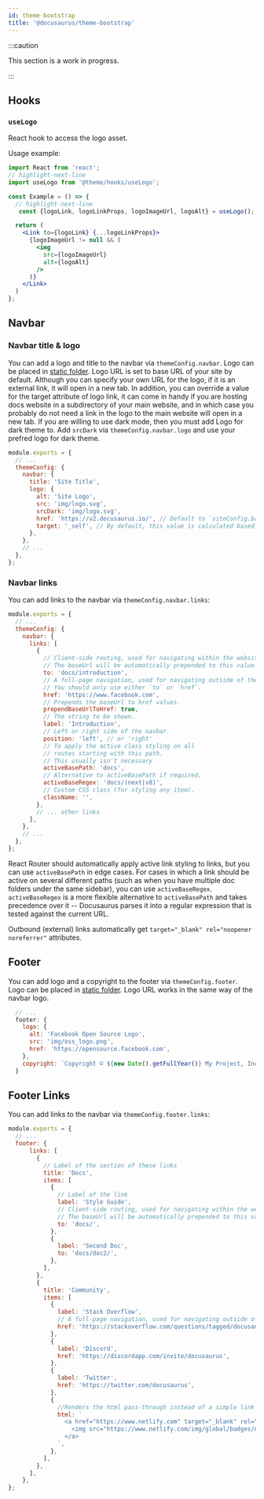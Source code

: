 ```yaml
---
id: theme-bootstrap
title: '@docusaurus/theme-bootstrap'
---
```


:::caution

This section is a work in progress.

:::

## Hooks

### `useLogo`

React hook to access the logo asset.

Usage example:

```jsx
import React from 'react';
// highlight-next-line
import useLogo from '@theme/hooks/useLogo';

const Example = () => {
  // highlight-next-line
   const {logoLink, logoLinkProps, logoImageUrl, logoAlt} = useLogo();

  return (
    <Link to={logoLink} {...logoLinkProps}>
      {logoImageUrl != null && (
        <img
          src={logoImageUrl}
          alt={logoAlt}
        />
      )}
    </Link>
  )
};
```

## Navbar

### Navbar title & logo

You can add a logo and title to the navbar via `themeConfig.navbar`. Logo can be placed in [static folder](static-assets.md). Logo URL is set to base URL of your site by default. Although you can specify your own URL for the logo, if it is an external link, it will open in a new tab. In addition, you can override a value for the target attribute of logo link, it can come in handy if you are hosting docs website in a subdirectory of your main website, and in which case you probably do not need a link in the logo to the main website will open in a new tab. If you are willing to use dark mode, then you must add Logo for dark theme to. Add `srcDark` via `themeConfig.navbar.logo` and use your prefred logo for dark theme.

```js {5-11} title="docusaurus.config.js"
module.exports = {
  // ...
  themeConfig: {
    navbar: {
      title: 'Site Title',
      logo: {
        alt: 'Site Logo',
        src: 'img/logo.svg',
        srcDark: 'img/logo.svg',
        href: 'https://v2.docusaurus.io/', // Default to `siteConfig.baseUrl`.
        target: '_self', // By default, this value is calculated based on the `href` attribute (the external link will open in a new tab, all others in the current one).
      },
    },
    // ...
  },
};
```

### Navbar links

You can add links to the navbar via `themeConfig.navbar.links`:

```js {5-15} title="docusaurus.config.js"
module.exports = {
  // ...
  themeConfig: {
    navbar: {
      links: [
        {
          // Client-side routing, used for navigating within the website.
          // The baseUrl will be automatically prepended to this value.
          to: 'docs/introduction',
          // A full-page navigation, used for navigating outside of the website.
          // You should only use either `to` or `href`.
          href: 'https://www.facebook.com',
          // Prepends the baseUrl to href values.
          prependBaseUrlToHref: true,
          // The string to be shown.
          label: 'Introduction',
          // Left or right side of the navbar.
          position: 'left', // or 'right'
          // To apply the active class styling on all
          // routes starting with this path.
          // This usually isn't necessary
          activeBasePath: 'docs',
          // Alternative to activeBasePath if required.
          activeBaseRegex: 'docs/(next|v8)',
          // Custom CSS class (for styling any item).
          className: '',
        },
        // ... other links
      ],
    },
    // ...
  },
};
```

React Router should automatically apply active link styling to links, but you can use `activeBasePath` in edge cases. For cases in which a link should be active on several different paths (such as when you have multiple doc folders under the same sidebar), you can use `activeBaseRegex`. `activeBaseRegex` is a more flexible alternative to `activeBasePath` and takes precedence over it -- Docusaurus parses it into a regular expression that is tested against the current URL.

Outbound (external) links automatically get `target="_blank" rel="noopener noreferrer"` attributes.


## Footer

You can add logo and a copyright to the footer via `themeConfig.footer`. Logo can be placed in [static folder](static-assets.md). Logo URL works in the same way of the navbar logo.

```js {5-15} title="docusaurus.config.js"
  // ...
  footer: {
    logo: {
      alt: 'Facebook Open Source Logo',
      src: 'img/oss_logo.png',
      href: 'https://opensource.facebook.com',
    },
    copyright: `Copyright © ${new Date().getFullYear()} My Project, Inc. Built with Docusaurus.`,
  }
```

## Footer Links
You can add links to the navbar via `themeConfig.footer.links`:


```js {5-15} title="docusaurus.config.js"
module.exports = {
  // ...
  footer: {
      links: [
        {
          // Label of the section of these links
          title: 'Docs',
          items: [
            {
              // Label of the link
              label: 'Style Guide',
              // Client-side routing, used for navigating within the website.
              // The baseUrl will be automatically prepended to this value.
              to: 'docs/',
            },
            {
              label: 'Second Doc',
              to: 'docs/doc2/',
            },
          ],
        },
        {
          title: 'Community',
          items: [
            {
              label: 'Stack Overflow',
              // A full-page navigation, used for navigating outside of the website.
              href: 'https://stackoverflow.com/questions/tagged/docusaurus',
            },
            {
              label: 'Discord',
              href: 'https://discordapp.com/invite/docusaurus',
            },
            {
              label: 'Twitter',
              href: 'https://twitter.com/docusaurus',
            },
            {
              //Renders the html pass-through instead of a simple link
              html: `
                <a href="https://www.netlify.com" target="_blank" rel="noreferrer noopener" aria-label="Deploys by Netlify">
                  <img src="https://www.netlify.com/img/global/badges/netlify-color-accent.svg" alt="Deploys by Netlify" />
                </a>
              `,
            },
          ],
        },
      ],
    },
};
```
